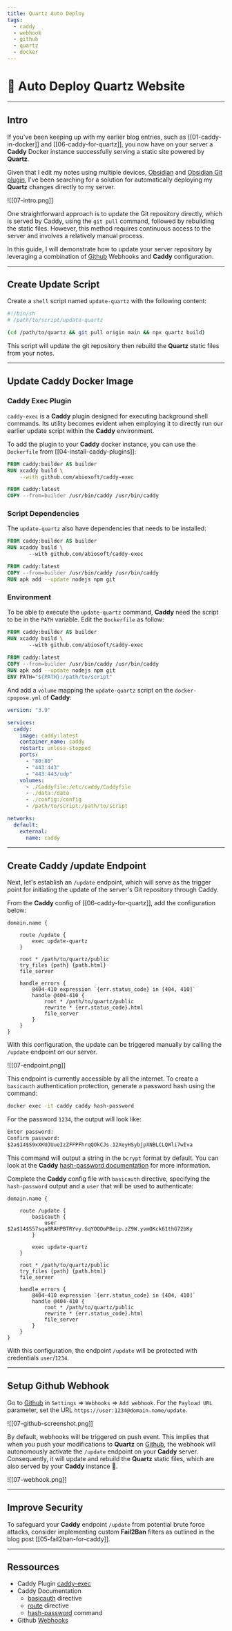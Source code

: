 ```yaml
---
title: Quartz Auto Deploy
tags:
  - caddy
  - webhook
  - github
  - quartz
  - docker
---
```


# 🚀 Auto Deploy Quartz Website

---

## Intro

If you've been keeping up with my earlier blog entries, such as [[01-caddy-in-docker]] and [[06-caddy-for-quartz]], you now have on your server a **Caddy** Docker instance successfully serving a static site powered by **Quartz**.

Given that I edit my notes using multiple devices, [Obsidian](https://obsidian.md) and [Obsidian Git plugin](https://github.com/denolehov/obsidian-git), I've been searching for a solution for automatically deploying my **Quartz** changes directly to my server.

![[07-intro.png]]

One straightforward approach is to update the Git repository directly, which is served by Caddy, using the `git pull` command, followed by rebuilding the static files. However, this method requires continuous access to the server and involves a relatively manual process.

In this guide, I will demonstrate how to update your server repository by leveraging a combination of [Github](https://github.com) Webhooks and **Caddy** configuration.

---

## Create Update Script

Create a `shell` script named `update-quartz` with the following content:

```bash
#!/bin/sh
# /path/to/script/update-quartz

(cd /path/to/quartz && git pull origin main && npx quartz build)
```

This script will update the git repository then rebuild the **Quartz** static files from your notes.

---

## Update Caddy Docker Image

### Caddy Exec Plugin

`caddy-exec` is a **Caddy** plugin designed for executing background shell commands. Its utility becomes evident when employing it to directly run our earlier update script within the **Caddy** environment.

To add the plugin to your **Caddy** docker instance, you can use the `Dockerfile` from [[04-install-caddy-plugins]]:

```dockerfile {2-3}
FROM caddy:builder AS builder
RUN xcaddy build \
	--with github.com/abiosoft/caddy-exec

FROM caddy:latest
COPY --from=builder /usr/bin/caddy /usr/bin/caddy
```

### Script Dependencies

The `update-quartz` also have dependencies that needs to be installed:

```dockerfile {7}
FROM caddy:builder AS builder
RUN xcaddy build \
       --with github.com/abiosoft/caddy-exec

FROM caddy:latest
COPY --from=builder /usr/bin/caddy /usr/bin/caddy
RUN apk add --update nodejs npm git
```

### Environment

To be able to execute the `update-quartz` command, **Caddy** need the script to be in the `PATH` variable. Edit the `Dockerfile` as follow:

```dockerfile {8}
FROM caddy:builder AS builder
RUN xcaddy build \
       --with github.com/abiosoft/caddy-exec
       
FROM caddy:latest
COPY --from=builder /usr/bin/caddy /usr/bin/caddy
RUN apk add --update nodejs npm git
ENV PATH="${PATH}:/path/to/script"
```

And add a `volume` mapping the `update-quartz` script on the `docker-cpopose.yml` of **Caddy**:

```yml {16}
version: "3.9"

services:
  caddy:
    image: caddy:latest
    container_name: caddy
    restart: unless-stopped
    ports:
      - "80:80"
      - "443:443"
      - "443:443/udp"
    volumes:
      - ./Caddyfile:/etc/caddy/Caddyfile
      - ./data:/data
      - ./config:/config
      - /path/to/script:/path/to/script

networks:
  default:
    external:
      name: caddy
```

---

## Create Caddy /update Endpoint

Next, let's establish an `/update` endpoint, which will serve as the trigger point for initiating the update of the server's Git repository through Caddy.

From the **Caddy** config of [[06-caddy-for-quartz]], add the configuration below:

```text {3-5}
domain.name {

	route /update {
		exec update-quartz
	}

	root * /path/to/quartz/public
	try_files {path} {path.html}
	file_server

	handle_errors {
		@404-410 expression `{err.status_code} in [404, 410]`
		handle @404-410 {
			root * /path/to/quartz/public
			rewrite * {err.status_code}.html
			file_server
		}
	}
}
```

With this configuration, the update can be triggered manually by calling the `/update` endpoint on our server.

![[07-endpoint.png]]

This endpoint is currently accessible by all the internet. To create a `basicauth` authentication protection, generate a password hash using the command:

```bash
docker exec -it caddy caddy hash-password
```

For the password `1234`, the output will look like:

```txt
Enter password:  
Confirm password:  
$2a$14$S9xXKUJUueIzZFFPFhrqQOkCJs.12XeyHSybjpXNBLCLQWli7wIva
```

This command will output a string in the `bcrypt` format by default. You can look at the **Caddy** [hash-password documentation](https://caddyserver.com/docs/command-line#caddy-hash-password) for more information.

Complete the **Caddy** config file with `basicauth` directive, specifying the `hash-password` output and a `user` that will be used to authenticate:

```text {4-6}
domain.name {

	route /update {
		basicauth {
			user $2a$14$S57sqa8RAHPBTRYvy.GqYOQOoPBeip.zZ9W.yvmQKck61thG72bKy
		}

		exec update-quartz
	}

	root * /path/to/quartz/public
	try_files {path} {path.html}
	file_server

	handle_errors {
		@404-410 expression `{err.status_code} in [404, 410]`
		handle @404-410 {
			root * /path/to/quartz/public
			rewrite * {err.status_code}.html
			file_server
		}
	}
}
```

With this configuration, the endpoint `/update` will be protected with credentials `user`/`1234`.

---

## Setup Github Webhook

Go to [Github](https://github.com) in `Settings` => `Webhooks` => `Add webhook`.
For the `Payload URL` parameter, set the URL `https://user:1234@domain.name/update`.

![[07-github-screenshot.png]]

By default, webhooks will be triggered on push event. This implies that when you push your modifications to **Quartz** on [Github](https://github.com), the webhook will autonomously activate the `/update` endpoint on your **Caddy** server. Consequently, it will update and rebuild the **Quartz** static files, which are also served by your **Caddy** instance 🚀.

![[07-webhook.png]]

---

## Improve Security

To safeguard your **Caddy** endpoint `/update` from potential brute force attacks, consider implementing custom **Fail2Ban** filters as outlined in the blog post [[05-fail2ban-for-caddy]].

---

## Ressources

- Caddy Plugin [caddy-exec](https://github.com/abiosoft/caddy-exec)
- Caddy Documentation
  - [basicauth](https://caddyserver.com/docs/caddyfile/directives/basicauth) directive
  - [route](https://caddyserver.com/docs/caddyfile/directives/route#route) directive
  - [hash-password](https://caddyserver.com/docs/command-line#caddy-hash-password) command
- Github [Webhooks](https://docs.github.com/en/webhooks)
